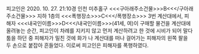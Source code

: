 피고인은 2020. 10. 27. 21:10경 인천 미추홀구 <<<구아래주소건물>>>B<<</구아래주소건물>>> 지하 1층의 <<<폭행장소>>>C<<</폭행장소>>> 3번 계산대에서, 피해자 <<<내국인이름>>>D<<</내국인이름>>>(41세, 여)이 구매할 물건을 계산대에 올려놓는 순간, 피고인이 차례를 지키지 않고 먼저 계산하려고 한 것에 시비가 되어 말다툼을 하던 중 피해자가 밀친 것에 화가 나 계산대를 떠나 걸어가는 피해자의 왼쪽 팔을 두 손으로 붙잡아 흔들었다.
이로써 피고인은 피해자를 폭행하였다.